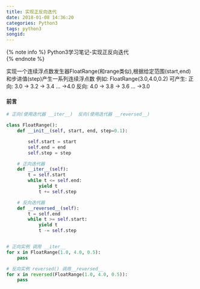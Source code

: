 ```yaml
---
title: 实现正反向迭代
date: 2018-01-08 14:36:20
categories: Python3
tags: python3
songid:
---
```

{% note info %} 
Python3学习笔记-实现正反向迭代  
{% endnote %} 

实现一个连续浮点数发生器FloatRange(和range类似),根据给定范围(start,end)和步进值(step)产生一系列连续浮点数
例如: FloatRange(3.0,4.0,0.2) 可产生:
正向: 3.0 -> 3.2 -> 3.4 ... ->4.0
反向: 4.0 -> 3.8 -> 3.6 ... ->3.0  

<!-- more -->
#### 前言


```python
# 正向(使用迭代器 __iter__)  反向(使用迭代器 __reversed__)

class FloatRange():
    def __init__(self, start, end, step=0.1):

        self.start = start
        self.end = end
        self.step = step

    # 正向迭代器
    def __iter__(self):
        t = self.start
        while t <= self.end:
            yield t
            t += self.step

    # 反向迭代器
    def __reversed__(self):
        t = self.end
        while t >= self.start:
            yield t
            t -= self.step


# 正向实例 调用 __iter__
for x in FloatRange(1.0, 4.0, 0.5):
    pass

# 反向实例 reversed() 调用__reversed__
for x in reversed(FloatRange(1.0, 4.0, 0.5)):
    pass
```